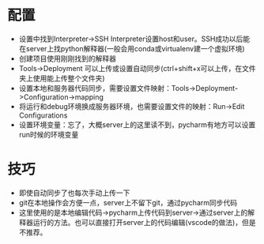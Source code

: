 # 配置
- 设置中找到Interpreter->SSH Interpreter设置host和user。SSH成功以后能在server上找python解释器(一般会用conda或virtualenv建一个虚拟环境)
- 创建项目使用刚刚找到的解释器
- Tools->Deployment 可以上传或设置自动同步(ctrl+shift+x可以上传，在文件夹上使用能上传整个文件夹) 
- 设置本地和服务器代码同步，需要设置文件映射：Tools->Deployment->Configuration->mapping
- 将运行和debug环境换成服务器环境，也需要设置文件的映射：Run->Edit Configurations
- 设置环境变量：忘了，大概server上的这里读不到，pycharm有地方可以设置run时候的环境变量

# 技巧
- 即使自动同步了也每次手动上传一下
- git在本地操作会方便一点，server上不留下git，通过pycharm同步代码
- 这里使用的是本地编辑代码->pycharm上传代码到server->通过server上的解释器运行的方法。也可以直接打开server上的代码编辑(vscode的做法)，但是不推荐。